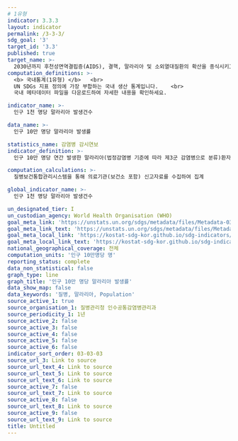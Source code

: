 ```yaml
---
# 1유형 
indicator: 3.3.3
layout: indicator
permalink: /3-3-3/
sdg_goal: '3'
target_id: '3.3'
published: true
target_name: >-
  2030년까지 후천성면역결핍증(AIDS), 결핵, 말라리아 및 소외열대질환의 확산을 종식시키고 간염, 수인성 질병 및 기타 전염성 질병 방지
computation_definitions: >-
  <b> 국내통계(1유형) </b>   <br>
  UN SDGs 지표 정의에 가장 부합하는 국내 생산 통계입니다.    <br>
  국내 메타데이터 파일을 다운로드하여 자세한 내용을 확인하세요.

indicator_name: >-
  인구 1천 명당 말라리아 발생건수

data_name: >-
  인구 10만 명당 말라리아 발생률

statistics_name: 감염병 감시연보
indicator_definition: >-
  인구 10만 명당 연간 발생한 말라리아(법정감염병 기준에 따라 제3군 감염병으로 분류)환자의 수

computation_calculations: >-
  질병보건통합관리시스템을 통해 의료기관(보건소 포함) 신고자료를 수집하여 집계

global_indicator_name: >-
  인구 1천 명당 말라리아 발생건수

un_designated_tier: I
un_custodian_agency: World Health Organisation (WHO)
goal_meta_link: 'https://unstats.un.org/sdgs/metadata/files/Metadata-03-03-03.pdf'
goal_meta_link_text: 'https://unstats.un.org/sdgs/metadata/files/Metadata-03-03-03.pdf'
goal_meta_local_link: 'https://kostat-sdg-kor.github.io/sdg-indicators/public/data/Metadata-03-03-03_KOR.pdf'
goal_meta_local_link_text: 'https://kostat-sdg-kor.github.io/sdg-indicators/public/data/Metadata-03-03-03_KOR.pdf'
national_geographical_coverage: 전체
computation_units: '인구 10만명당 명'
reporting_status: complete
data_non_statistical: false
graph_type: line
graph_title: '인구 10만 명당 말라리아 발생률'
data_show_map: false
data_keywords: '질병, 말라리아, Population'
source_active_1: true
source_organisation_1: 질병관리청 인수공통감염병관리과
source_periodicity_1: 1년
source_active_2: false
source_active_3: false
source_active_4: false
source_active_5: false
source_active_6: false
indicator_sort_order: 03-03-03
source_url_3: Link to source
source_url_text_4: Link to source
source_url_text_5: Link to source
source_url_text_6: Link to source
source_active_7: false
source_url_text_7: Link to source
source_active_8: false
source_url_text_8: Link to source
source_active_9: false
source_url_text_9: Link to source
title: Untitled
---
```


